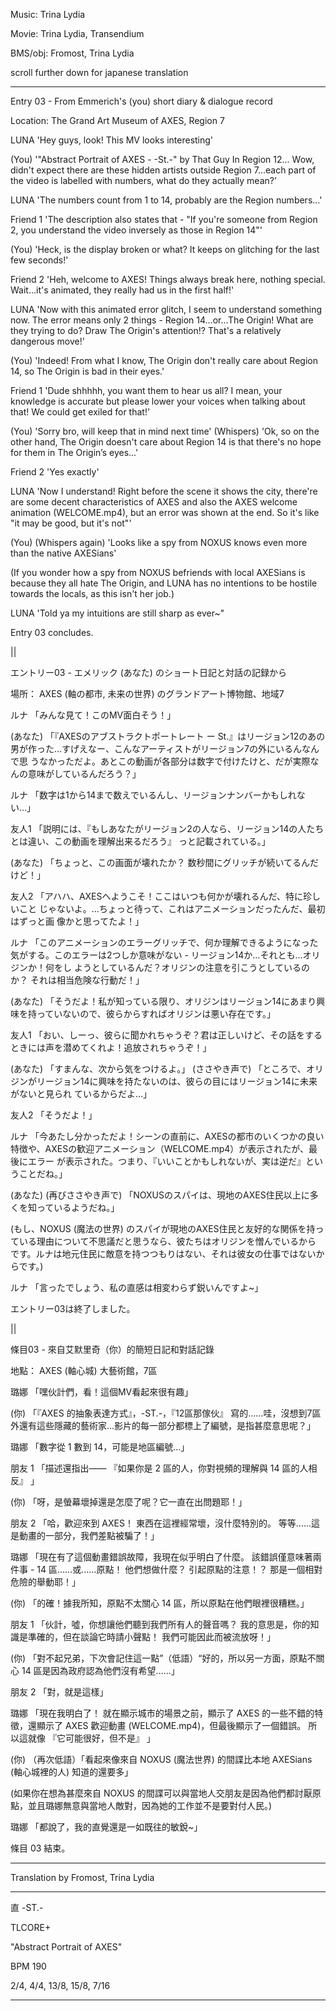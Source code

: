 Music: Trina Lydia

Movie: Trina Lydia, Transendium

BMS/obj: Fromost, Trina Lydia

scroll further down for japanese translation

------------------------------------------------------

Entry 03 - From Emmerich's (you) short diary & dialogue record

Location: The Grand Art Museum of AXES, Region 7

LUNA
'Hey guys, look! This MV looks interesting'

(You)
'"Abstract Portrait of AXES - -St.-" by That Guy In Region 12... Wow, didn't expect there are these hidden
artists outside Region 7...each part of the video is labelled with numbers, what do they actually mean?’

LUNA
'The numbers count from 1 to 14, probably are the Region numbers…'

Friend 1
'The description also states that - "If you're someone from Region 2, you understand the video inversely
as those in Region 14"'

(You)
'Heck, is the display broken or what? It keeps on glitching for the last few seconds!'

Friend 2
'Heh, welcome to AXES! Things always break here, nothing special. Wait...it's animated, they really had
us in the first half!'

LUNA
'Now with this animated error glitch, I seem to understand something now. The error means only 2
things - Region 14...or...The Origin! What are they trying to do? Draw The Origin's attention!?
That's a relatively dangerous move!'

(You)
'Indeed! From what I know, The Origin don't really care about Region 14, so The Origin is bad in their eyes.'

Friend 1
'Dude shhhhh, you want them to hear us all? I mean, your knowledge is accurate but please lower your voices
when talking about that! We could get exiled for that!'

(You)
'Sorry bro, will keep that in mind next time' (Whispers) 'Ok, so on the other hand, The Origin doesn't care
about Region 14 is that there's no hope for them in The Origin’s eyes...'

Friend 2
'Yes exactly'

LUNA
'Now I understand! Right before the scene it shows the city, there're are some decent characteristics of AXES
and also the AXES welcome animation (WELCOME.mp4), but an error was shown at the end. So it's
like "it may be good, but it's not"'

(You)
(Whispers again) 'Looks like a spy from NOXUS knows even more than the native AXESians'

(If you wonder how a spy from NOXUS befriends with local AXESians is because they all hate The Origin,
and LUNA has no intentions to be hostile towards the locals, as this isn't her job.)

LUNA
'Told ya my intuitions are still sharp as ever~"

Entry 03 concludes.

||

エントリー03 - エメリック (あなた) のショート日記と対話の記録から

場所： AXES (軸の都市, 未来の世界) のグランドアート博物館、地域7

ルナ
「みんな見て！このMV面白そう！」

(あなた)
「『AXESのアブストラクトポートレート ー St.』はリージョン12のあの男が作った...すげえなー、こんなアーティストがリージョン7の外にいるんなんで思
うなかっただよ。あとこの動画が各部分は数字で付けたけと、だが実際なんの意味がしているんだろう？」

ルナ
「数字は1から14まで数えでいるんし、リージョンナンバーかもしれない…」

友人1
「説明には、『もしあなたがリージョン2の人なら、リージョン14の人たちとは違い、この動画を理解出来るだろう』 っと記載されている。」

(あなた)
「ちょっと、この画面が壊れたか？ 数秒間にグリッチが続いてるんだけど！」

友人2
「アハハ、AXESへようこそ！ここはいつも何かが壊れるんだ、特に珍しいこと じゃないよ。...ちょっと待って、これはアニメーションだったんだ、最初はずっと画
像かと思ってたよ！」

ルナ
「このアニメーションのエラーグリッチで、何か理解できるようになった気がする。このエラーは2つしか意味がない - リージョン14か…それとも…オリジンか！何をし
ようとしているんだ？オリジンの注意を引こうとしているのか？ それは相当危険な行動だ！」

(あなた)
「そうだよ！私が知っている限り、オリジンはリージョン14にあまり興味を持っていないので、彼らからすればオリジンは悪い存在です。」

友人1
「おい、しーっ、彼らに聞かれちゃうぞ？君は正しいけど、その話をするときには声を潜めてくれよ！追放されちゃうぞ！」

(あなた)
「すまんな、次から気をつけるよ。」 (ささやき声で) 「ところで、オリジンがリージョン14に興味を持たないのは、彼らの目にはリージョン14に未来がないと見られ
ているからだよ…」

友人2
「そうだよ！」

ルナ
「今あたし分かっただよ！シーンの直前に、AXESの都市のいくつかの良い特徴や、AXESの歓迎アニメーション（WELCOME.mp4）が表示されたが、最後にエラー
が表示された。つまり、『いいことかもしれないが、実は逆だ』ということだね。」

(あなた)
(再びささやき声で) 「NOXUSのスパイは、現地のAXES住民以上に多くを知っているようだね。」

(もし、NOXUS (魔法の世界) のスパイが現地のAXES住民と友好的な関係を持っている理由について不思議だと思うなら、彼たちはオリジンを憎んでいるから
です。ルナは地元住民に敵意を持つつもりはない、それは彼女の仕事ではないからです。)

ルナ
「言ったでしょう、私の直感は相変わらず鋭いんですよ~」

エントリー03は終了しました。

||

條目03 - 來自艾默里奇（你）的簡短日記和對話記錄

地點： AXES (軸心城) 大藝術館，7區

璐娜
「嘿伙計們，看！這個MV看起來很有趣」

(你)
「『AXES 的抽象表達方式』，-ST.-，『12區那傢伙』 寫的……哇，沒想到7區外還有這些隱藏的藝術家...影片的每一部分都標上了編號，是指甚麼意思呢？」

璐娜
「數字從 1 數到 14，可能是地區編號...」

朋友 1
「描述還指出—— 『如果你是 2 區的人，你對視頻的理解與 14 區的人相反』 」

(你)
「呀，是螢幕壞掉還是怎麼了呢？它一直在出問題耶！」

朋友 2
「哈，歡迎來到 AXES！ 東西在這裡經常壞，沒什麼特別的。 等等……這是動畫的一部分，我們差點被騙了！」

璐娜
「現在有了這個動畫錯誤故障，我現在似乎明白了什麼。 該錯誤僅意味著兩件事 - 14 區......或......原點！ 他們想做什麼？ 引起原點的注意！？
那是一個相對危險的舉動耶！」

(你)
「的確！據我所知，原點不太關心 14 區，所以原點在他們眼裡很糟糕。」

朋友 1
「伙計，噓，你想讓他們聽到我們所有人的聲音嗎？ 我的意思是，你的知識是準確的，但在談論它時請小聲點！ 我們可能因此而被流放呀！」

(你)
「對不起兄弟，下次會記住這一點”（低語）“好的，所以另一方面，原點不關心 14 區是因為政府認為他們沒有希望......」

朋友 2
「對，就是這樣」

璐娜
「現在我明白了！ 就在顯示城市的場景之前，顯示了 AXES 的一些不錯的特徵，還顯示了 AXES 歡迎動畫 (WELCOME.mp4)，但最後顯示了一個錯誤。
所以這就像 『它可能很好，但不是』 」

(你)
（再次低語）「看起來像來自 NOXUS (魔法世界) 的間諜比本地 AXESians (軸心城裡的人) 知道的還要多」

(如果你在想為甚麼來自 NOXUS 的間諜可以與當地人交朋友是因為他們都討厭原點，並且璐娜無意與當地人敵對，因為她的工作並不是要對付人民。)

璐娜
「都說了，我的直覺還是一如既往的敏銳~」

條目 03 結束。

------------------------------------------------------

Translation by Fromost, Trina Lydia

------------------------------------------------------

直 -ST.-

TLCORE+

"Abstract Portrait of AXES"

BPM 190

2/4, 4/4, 13/8, 15/8, 7/16

------------------------------------------------------